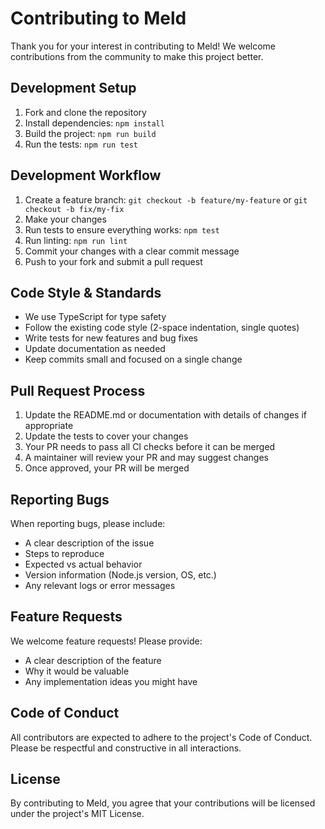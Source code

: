 # Contributing to Meld

Thank you for your interest in contributing to Meld! We welcome contributions from the community to make this project better.

## Development Setup

1. Fork and clone the repository
2. Install dependencies: `npm install`
3. Build the project: `npm run build`
4. Run the tests: `npm run test`

## Development Workflow

1. Create a feature branch: `git checkout -b feature/my-feature` or `git checkout -b fix/my-fix`
2. Make your changes
3. Run tests to ensure everything works: `npm test`
4. Run linting: `npm run lint`
5. Commit your changes with a clear commit message
6. Push to your fork and submit a pull request

## Code Style & Standards

- We use TypeScript for type safety
- Follow the existing code style (2-space indentation, single quotes)
- Write tests for new features and bug fixes
- Update documentation as needed
- Keep commits small and focused on a single change

## Pull Request Process

1. Update the README.md or documentation with details of changes if appropriate
2. Update the tests to cover your changes
3. Your PR needs to pass all CI checks before it can be merged
4. A maintainer will review your PR and may suggest changes
5. Once approved, your PR will be merged

## Reporting Bugs

When reporting bugs, please include:

- A clear description of the issue
- Steps to reproduce
- Expected vs actual behavior
- Version information (Node.js version, OS, etc.)
- Any relevant logs or error messages

## Feature Requests

We welcome feature requests! Please provide:

- A clear description of the feature
- Why it would be valuable
- Any implementation ideas you might have

## Code of Conduct

All contributors are expected to adhere to the project's Code of Conduct. Please be respectful and constructive in all interactions.

## License

By contributing to Meld, you agree that your contributions will be licensed under the project's MIT License.
